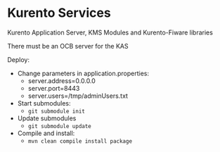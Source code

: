 # Kurento Services
Kurento Application Server, KMS Modules and Kurento-Fiware libraries

There must be an OCB server for the KAS

Deploy:

- Change parameters in application.properties:
  - server.address=0.0.0.0
  - server.port=8443
  - server.users=/tmp/adminUsers.txt
- Start submodules:
  - `git submodule init`
- Update submodules
	- `git submodule update`
- Compile and install:
	- `mvn clean compile install package`
